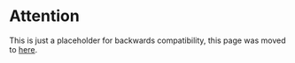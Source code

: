 # Attention

This is just a placeholder for backwards compatibility, this page was moved to [here](../credit.md).
